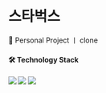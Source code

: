 # 스타벅스
<p> 👤 Personal Project ㅣ clone</p>
<!-- <p>
  🔗 <a href="https://kimziyeon.github.io/nike_women/" target="_blank"> 배포 링크 바로가기</a>
</p> -->


<h4> 🛠️ Technology Stack<h4>
<img src="https://img.shields.io/badge/html-E34F26?style=flat-square&logo=html"/>
<img src="https://img.shields.io/badge/CSS3-1572B6?style=flat-square&logo=css3&logoColor=white"/>
<img src="https://img.shields.io/badge/Javascript-ffb13b?style=flat-square&logo=javascript&logoColor=white"/>

